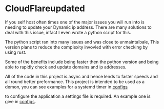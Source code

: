 # CloudFlareupdated

If you self host often times one of the major issues you will run into is needing to update your Dynamic ip address. There are many solutions to deal with this issue, infact I even wrote a python script for this.

The python script ran into many issues and was close to unmaintaibale, This version plans to reduce the complexity invovled with error checking by using rust.

Some of the benefits include being faster then the python version and being able to rapidly check and update domains and ip addresses. 

All of the code in this project is async and hence lends to faster speeds and all round better preformance. This project is intended to be used as a demon, you can see examples for a systemd timer in [configs](./configs)

to configure the application a settings file is required. An example one is give in [configs](./configs/example-settings.yaml).
